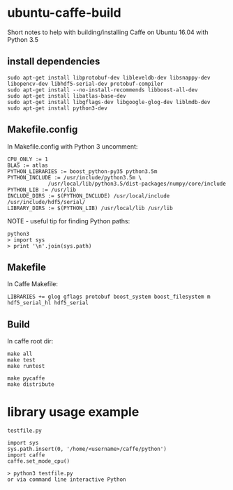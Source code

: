 # ubuntu-caffe-build

Short notes to help with building/installing Caffe on Ubuntu 16.04 with Python 3.5

## install dependencies

	sudo apt-get install libprotobuf-dev libleveldb-dev libsnappy-dev libopencv-dev libhdf5-serial-dev protobuf-compiler
	sudo apt-get install --no-install-recommends libboost-all-dev
	sudo apt-get install libatlas-base-dev
	sudo apt-get install libgflags-dev libgoogle-glog-dev liblmdb-dev
	sudo apt-get install python3-dev

## Makefile.config
 
In Makefile.config with Python 3 uncomment:

	CPU_ONLY := 1
	BLAS := atlas
	PYTHON_LIBRARIES := boost_python-py35 python3.5m
	PYTHON_INCLUDE := /usr/include/python3.5m \
                 /usr/local/lib/python3.5/dist-packages/numpy/core/include
	PYTHON_LIB := /usr/lib
	INCLUDE_DIRS := $(PYTHON_INCLUDE) /usr/local/include /usr/include/hdf5/serial/
	LIBRARY_DIRS := $(PYTHON_LIB) /usr/local/lib /usr/lib

NOTE - useful tip for finding Python paths:

	python3
	> import sys
	> print '\n'.join(sys.path)

## Makefile 

In Caffe Makefile:

	LIBRARIES += glog gflags protobuf boost_system boost_filesystem m hdf5_serial_hl hdf5_serial

## Build

In caffe root dir: 

	make all
	make test
	make runtest

	make pycaffe
	make distribute


# library usage example

	testfile.py

	import sys
	sys.path.insert(0, '/home/<username>/caffe/python')
	import caffe
	caffe.set_mode_cpu()

	> python3 testfile.py
	or via command line interactive Python
